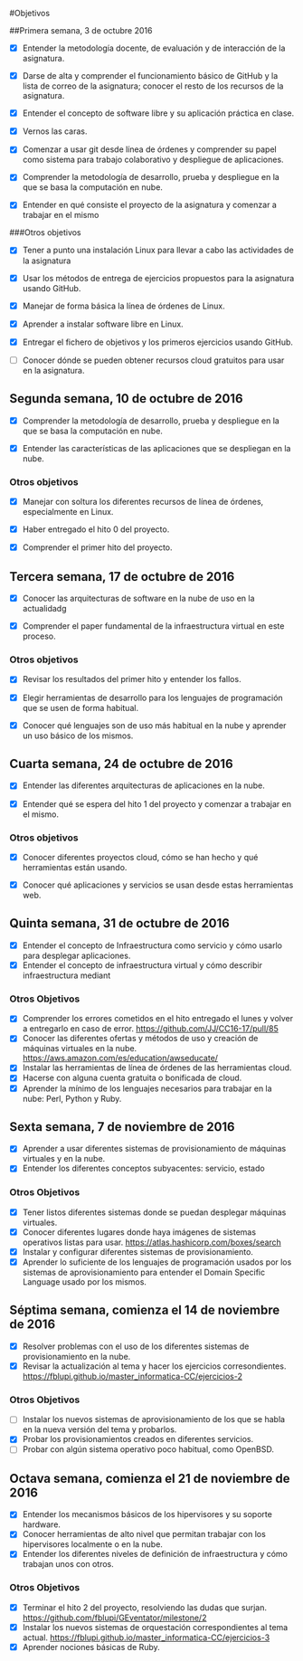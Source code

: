 #Objetivos

##Primera semana, 3 de octubre 2016

- [x] Entender la metodología docente, de evaluación y de interacción de la asignatura.

- [x] Darse de alta y comprender el funcionamiento básico de GitHub y la lista de correo de la asignatura; conocer el resto de los recursos de la asignatura.

- [x] Entender el concepto de software libre y su aplicación práctica en clase.

- [x] Vernos las caras.

- [x] Comenzar a usar git desde línea de órdenes y comprender su papel como sistema para trabajo colaborativo y despliegue de aplicaciones.

- [x] Comprender la metodología de desarrollo, prueba y despliegue en la que se basa la computación en nube.

- [x] Entender en qué consiste el proyecto de la asignatura y comenzar a trabajar en el mismo

###Otros objetivos 


- [x] Tener a punto una instalación Linux para llevar a cabo las actividades de la asignatura

- [x] Usar los métodos de entrega de ejercicios propuestos para la asignatura usando GitHub.

- [x] Manejar de forma básica la línea de órdenes de Linux.

- [x] Aprender a instalar software libre en Linux.

- [x] Entregar el fichero de objetivos y los primeros ejercicios usando GitHub.

- [ ] Conocer dónde se pueden obtener recursos cloud gratuitos para usar en la asignatura.

## Segunda semana, 10 de octubre de 2016

- [x] Comprender la metodología de desarrollo, prueba y despliegue en la que se basa la computación en nube.

- [x] Entender las características de las aplicaciones que se despliegan en la nube.


### Otros objetivos

- [x] Manejar con soltura los diferentes recursos de línea de órdenes, especialmente en Linux.

- [x] Haber entregado el hito 0 del proyecto.

- [x] Comprender el primer hito del proyecto.


## Tercera semana, 17 de octubre de 2016

- [x] Conocer las arquitecturas de software en la nube de uso en la actualidadg

- [x] Comprender el paper fundamental de la infraestructura virtual en este proceso.

### Otros objetivos

- [x] Revisar los resultados del primer hito y entender los fallos.

- [x] Elegir herramientas de desarrollo para los lenguajes de programación que se usen de forma habitual.

- [x] Conocer qué lenguajes son de uso más habitual en la nube y aprender un uso básico de los mismos.


## Cuarta semana, 24 de octubre de 2016

- [x]  Entender las diferentes arquitecturas de aplicaciones en la nube.

- [x]  Entender qué se espera del hito 1 del proyecto y comenzar a trabajar en el mismo.

### Otros objetivos

- [x]  Conocer diferentes proyectos cloud, cómo se han hecho y qué herramientas están usando.

- [x]  Conocer qué aplicaciones y servicios se usan desde estas herramientas web.

## Quinta semana, 31 de octubre de 2016

- [x] Entender el concepto de Infraestructura como servicio y cómo usarlo para desplegar aplicaciones.
- [x] Entender el concepto de infraestructura virtual y cómo describir infraestructura mediant

### Otros Objetivos

- [x] Comprender los errores cometidos en el hito entregado el lunes y volver a entregarlo en caso de error. https://github.com/JJ/CC16-17/pull/85
- [x] Conocer las diferentes ofertas y métodos de uso y creación de máquinas virtuales en la nube. https://aws.amazon.com/es/education/awseducate/
- [x] Instalar las herramientas de línea de órdenes de las herramientas cloud.
- [x] Hacerse con alguna cuenta gratuita o bonificada de cloud.
- [x] Aprender la mínimo de los lenguajes necesarios para trabajar en la nube: Perl, Python y Ruby.

## Sexta semana, 7 de noviembre de 2016

- [x] Aprender a usar diferentes sistemas de provisionamiento de máquinas virtuales y en la nube.
- [x] Entender los diferentes conceptos subyacentes: servicio, estado

### Otros Objetivos

- [x] Tener listos diferentes sistemas donde se puedan desplegar máquinas virtuales.
- [x] Conocer diferentes lugares donde haya imágenes de sistemas operativos listas para usar. https://atlas.hashicorp.com/boxes/search
- [x] Instalar y configurar diferentes sistemas de provisionamiento.
- [x] Aprender lo suficiente de los lenguajes de programación usados por los sistemas de aprovisionamiento para entender el Domain Specific Language usado por los mismos.

## Séptima semana, comienza el 14 de noviembre de 2016

- [x] Resolver problemas con el uso de los diferentes sistemas de provisionamiento en la nube.
- [x] Revisar la actualización al tema y hacer los ejercicios corresondientes. https://fblupi.github.io/master_informatica-CC/ejercicios-2

### Otros Objetivos

- [ ] Instalar los nuevos sistemas de aprovisionamiento de los que se habla en la nueva versión del tema y probarlos.
- [x] Probar los provisionamientos creados en diferentes servicios.
- [ ] Probar con algún sistema operativo poco habitual, como OpenBSD.

## Octava semana, comienza el 21 de noviembre de 2016

- [x] Entender los mecanismos básicos de los hipervisores y su soporte hardware.
- [x] Conocer herramientas de alto nivel que permitan trabajar con los hipervisores localmente o en la nube.
- [x] Entender los diferentes niveles de definición de infraestructura y cómo trabajan unos con otros.

### Otros Objetivos

- [x] Terminar el hito 2 del proyecto, resolviendo las dudas que surjan. https://github.com/fblupi/GEventator/milestone/2
- [x] Instalar los nuevos sistemas de orquestación correspondientes al tema actual. https://fblupi.github.io/master_informatica-CC/ejercicios-3
- [x] Aprender nociones básicas de Ruby.
